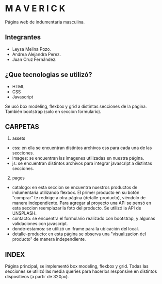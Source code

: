 # M A V E R I C K 

Página web de indumentaria masculina.

## Integrantes
- Leysa Melina Pozo.
- Andrea Alejandra Perez.
- Juan Cruz Fernández.

## ¿Que tecnologias se utilizó?

- HTML
- CSS
- Javascript

Se usó box modeling, flexbox y grid a distintas secciones de la página. También bootstrap (solo en seccion formulario).

## CARPETAS

1. assets

- css: en ella se encuentran distintos archivos css para cada una de las secciones.
- images: se encuentran las imagenes utilizadas en nuestra página.
- js: se encuentran distintos archivos para integrar javascript a distintas secciones.

2. pages

- catalogo: en esta seccion se encuentra nuestros productos de indumentaria utilizando flexbox. El primer producto en su botón "comprar" te redirige a otra página (detalle-producto), viéndolo de manera independiente. Para agregar al proyecto una API se pensó en esta seccion reemplazar la foto del producto. Se utilizó la API de UNSPLASH.
- contacto: se encuentra el formulario realizado con bootstrap, y algunas validaciones con javascript.
- donde-estamos: se utilizó un iframe para la ubicación del local.
- detalle-producto: en esta página se observa una "visualizacion del producto" de manera independiente.

## INDEX
Página principal, se implementó box modeling, flexbox y grid.
Todas las secciones se utilizó las media queries para hacerlos responsive en distintos dispositivos (a partir de 320px).